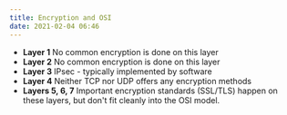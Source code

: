 ```yaml
---
title: Encryption and OSI
date: 2021-02-04 06:46
---
```

* **Layer 1**					No common encryption is done on this layer
* **Layer 2**					No common encryption is done on this layer	
* **Layer 3**					IPsec - typically implemented by software
* **Layer 4**					Neither TCP nor UDP offers any encryption methods
* **Layers 5, 6, 7**	Important encryption standards (SSL/TLS) happen on these
											layers, but don't fit cleanly into the OSI model.
